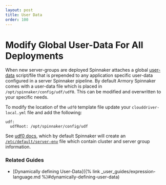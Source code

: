 ```yaml
---
layout: post
title: User Data
order: 100
---
```


# Modify Global User-Data For All Deployments

When new server-groups are deployed Spinnaker attaches a global [user-data](http://docs.aws.amazon.com/AWSEC2/latest/UserGuide/ec2-instance-metadata.html)  script/file that is prepended to any application specific user-data configured in a server Spinnaker pipeline. By default Armory Spinnaker comes with a user-data file which is placed in `/opt/spinnaker/config/udf/udf0`.  This can be modified and overwritten to your specific needs.

To modify the location of the `udf0` template file update your `clouddriver-local.yml` file and add the following:
```
udf:
  udfRoot: /opt/spinnaker/config/udf
```

See [udf0 docs](https://www.spinnaker.io/setup/features/user-data/), which by default Spinnaker will create an [`/etc/default/server-env`](https://kb.armory.io/aws/18-what-is-server-env/) file which contain cluster and server group information.

### Related Guides

- [Dynamically defining User-Data]({% link _user_guides/expression-language.md %}#dynamically-defining-user-data)
